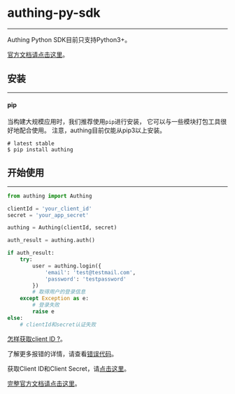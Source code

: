 # authing-py-sdk

----------

Authing Python SDK目前只支持Python3+。

[官方文档请点击这里](https://docs.authing.cn)。

## 安装

----------

#### pip

当构建大规模应用时，我们推荐使用```pip```进行安装， 它可以与一些模块打包工具很好地配合使用。
注意，authing目前仅能从pip3以上安装。

``` shell
# latest stable
$ pip install authing
```

## 开始使用

----------

``` python
from authing import Authing

clientId = 'your_client_id'
secret = 'your_app_secret'

authing = Authing(clientId, secret)

auth_result = authing.auth()

if auth_result:
    try:
        user = authing.login({
            'email': 'test@testmail.com',
            'password': 'testpassword'
        })
        # 取得用户的登录信息
    except Exception as e:
        # 登录失败
        raise e
else:
    # clientId和secret认证失败

```

[怎样获取client ID ?](https://docs.authing.cn/#/quick_start/howto)。

了解更多报错的详情，请查看[错误代码](https://docs.authing.cn/#/quick_start/error_code)。

获取Client ID和Client Secret，请[点击这里](https://docs.authing.cn/#/quick_start/howto)。

[完整官方文档请点击这里](https://docs.authing.cn)。
